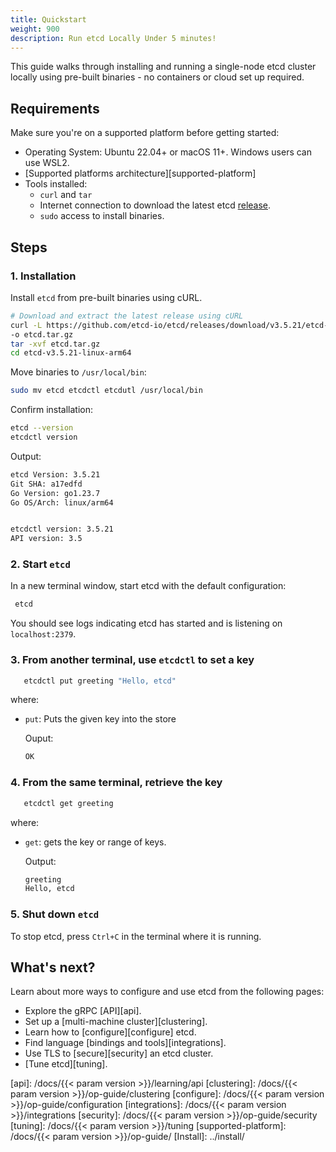```yaml
---
title: Quickstart
weight: 900
description: Run etcd Locally Under 5 minutes!
---
```


This guide walks through installing and running a single-node etcd cluster locally using pre-built binaries - no containers or cloud set up required.

## Requirements

Make sure you're on a supported platform before getting started:

- Operating System: Ubuntu 22.04+ or macOS 11+. Windows users can use WSL2.
- [Supported platforms architecture][supported-platform]
- Tools installed:
  - `curl` and `tar`
  - Internet connection to download the latest etcd [release](https://github.com/etcd-io/etcd/releases/).
  - `sudo` access to install binaries.

## Steps

### 1. Installation

Install `etcd` from pre-built binaries using cURL.

   ```bash
   # Download and extract the latest release using cURL
   curl -L https://github.com/etcd-io/etcd/releases/download/v3.5.21/etcd-v3.5.21-linux-arm64.tar.gz \
   -o etcd.tar.gz
   tar -xvf etcd.tar.gz
   cd etcd-v3.5.21-linux-arm64

   ```

   Move binaries to `/usr/local/bin`:

   ```bash
   sudo mv etcd etcdctl etcdutl /usr/local/bin
   ```

   Confirm installation:

   ```bash
   etcd --version
   etcdctl version
   ```

   Output:

   ```bash
   etcd Version: 3.5.21
   Git SHA: a17edfd
   Go Version: go1.23.7
   Go OS/Arch: linux/arm64


   etcdctl version: 3.5.21
   API version: 3.5

   ```

### 2. Start `etcd`

   In a new terminal window, start etcd with the default configuration:

   ```bash
    etcd
   ```

   You should see logs indicating etcd has started and is listening on `localhost:2379`.

### 3. From another terminal, use `etcdctl` to set a key

   ```bash
      etcdctl put greeting "Hello, etcd"
   ```

   where:

- `put`: Puts the given key into the store

   Ouput:

   ```bash
   OK
   ```

### 4. From the same terminal, retrieve the key

   ```bash
      etcdctl get greeting
   ```

   where:

- `get`: gets the key or range of keys.

   Output:

   ```bash
   greeting
   Hello, etcd
   ```

### 5. Shut down `etcd`

To stop etcd, press `Ctrl+C` in the terminal where it is running.

## What's next?

Learn about more ways to configure and use etcd from the following pages:

- Explore the gRPC [API][api].
- Set up a [multi-machine cluster][clustering].
- Learn how to [configure][configure] etcd.
- Find language [bindings and tools][integrations].
- Use TLS to [secure][security] an etcd cluster.
- [Tune etcd][tuning].

[api]: /docs/{{< param version >}}/learning/api
[clustering]: /docs/{{< param version >}}/op-guide/clustering
[configure]: /docs/{{< param version >}}/op-guide/configuration
[integrations]: /docs/{{< param version >}}/integrations
[security]: /docs/{{< param version >}}/op-guide/security
[tuning]: /docs/{{< param version >}}/tuning
[supported-platform]: /docs/{{< param version >}}/op-guide/
[Install]: ../install/
